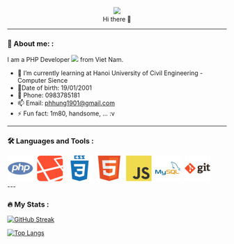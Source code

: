 <div id="header" align="center">
  <img src="https://media.giphy.com/media/fY66AKnLthOJdY3Usd/giphy.gif" width="100"/>
  <div>
  Hi there 👋
  </div>
</div>

---

### 🤭 About me: :
<div>
I am a PHP Developer <img src="https://media.giphy.com/media/WUlplcMpOCEmTGBtBW/giphy.gif" width="30" display"inline"> from Viet Nam.
</div>

- 🌱 I’m currently learning at Hanoi University of Civil Engineering - Computer Sience
- 🤟Date of birth: 19/01/2001
- 💬 Phone: 0983785181
- 📫 Email: phhung1901@gmail.com
- ⚡ Fun fact: 1m80, handsome, ... :v

---

### :hammer_and_wrench: Languages and Tools :

<div>
  <img src="https://github.com/devicons/devicon/blob/master/icons/php/php-plain.svg"  title="CSS3" alt="CSS" width="60" height="60"/>&nbsp;
  <img src="https://github.com/devicons/devicon/blob/master/icons/laravel/laravel-plain.svg"  title="CSS3" alt="CSS" width="60" height="60"/>&nbsp;
  <img src="https://github.com/devicons/devicon/blob/master/icons/css3/css3-plain-wordmark.svg"  title="CSS3" alt="CSS" width="60" height="60"/>&nbsp;
  <img src="https://github.com/devicons/devicon/blob/master/icons/html5/html5-original.svg" title="HTML5" alt="HTML" width="60" height="60"/>&nbsp;
  <img src="https://github.com/devicons/devicon/blob/master/icons/javascript/javascript-original.svg" title="JavaScript" alt="JavaScript" width="60" height="60"/>&nbsp;
  <img src="https://github.com/devicons/devicon/blob/master/icons/mysql/mysql-original-wordmark.svg" title="MySQL"  alt="MySQL" width="60" height="60"/>&nbsp;
  <img src="https://github.com/devicons/devicon/blob/master/icons/git/git-original-wordmark.svg" title="Git" **alt="Git" width="60" height="60"/>
</div>
---

### :fire: My Stats :
[![GitHub Streak](http://github-readme-streak-stats.herokuapp.com?user=phhung1901&theme=dark)](https://git.io/streak-stats)

[![Top Langs](https://github-readme-stats.vercel.app/api/top-langs/?username=phhung1901&layout=compact&theme=vision-friendly-dark)](https://github.com/anuraghazra/github-readme-stats)
